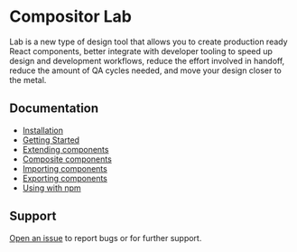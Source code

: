 # Compositor Lab

Lab is a new type of design tool that allows you to create production ready React components, better integrate with developer tooling to speed up design and development workflows, reduce the effort involved in handoff, reduce the amount of QA cycles needed, and move your design closer to the metal.

## Documentation

- [Installation](installation.md)
- [Getting Started](getting-started.md)
- [Extending components](extending.md)
- [Composite components](composite-components.md)
- [Importing components](importing.md)
- [Exporting components](exporting.md)
- [Using with npm](npm.md)

## Support

[Open an issue][issues] to report bugs or for further support.

[issues]: https://github.com/c8r/lab/issues
